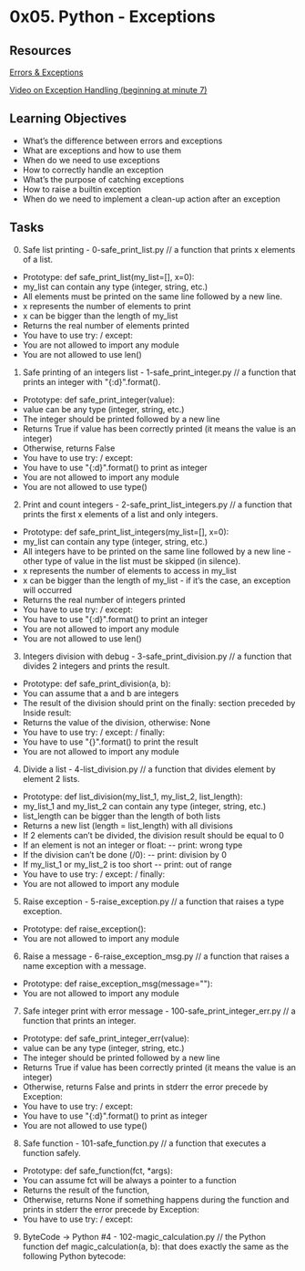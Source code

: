 # 0x05. Python - Exceptions

## Resources
[Errors & Exceptions](https://docs.python.org/3.4/tutorial/errors.html) </br >

[Video on Exception Handling (beginning at minute 7)](https://www.youtube.com/watch?v=7vbgD-3s-w4) </br >

## Learning Objectives

- What’s the difference between errors and exceptions
- What are exceptions and how to use them
- When do we need to use exceptions
- How to correctly handle an exception
- What’s the purpose of catching exceptions
- How to raise a builtin exception
- When do we need to implement a clean-up action after an exception

## Tasks

0. Safe list printing - 0-safe_print_list.py // a function that prints x elements of a list.

- Prototype: def safe_print_list(my_list=[], x=0):
- my_list can contain any type (integer, string, etc.)
- All elements must be printed on the same line followed by a new line.
- x represents the number of elements to print
- x can be bigger than the length of my_list
- Returns the real number of elements printed
- You have to use try: / except:
- You are not allowed to import any module
- You are not allowed to use len()

1. Safe printing of an integers list - 1-safe_print_integer.py // a function that prints an integer with "{:d}".format().

- Prototype: def safe_print_integer(value):
- value can be any type (integer, string, etc.)
- The integer should be printed followed by a new line
- Returns True if value has been correctly printed (it means the value is an integer)
- Otherwise, returns False
- You have to use try: / except:
- You have to use "{:d}".format() to print as integer
- You are not allowed to import any module
- You are not allowed to use type()

2. Print and count integers - 2-safe_print_list_integers.py // a function that prints the first x elements of a list and only integers.

- Prototype: def safe_print_list_integers(my_list=[], x=0):
- my_list can contain any type (integer, string, etc.)
- All integers have to be printed on the same line followed by a new line - other type of value in the list must be skipped (in silence).
- x represents the number of elements to access in my_list
- x can be bigger than the length of my_list - if it’s the case, an exception will occurred
- Returns the real number of integers printed
- You have to use try: / except:
- You have to use "{:d}".format() to print an integer
- You are not allowed to import any module
- You are not allowed to use len()

3. Integers division with debug - 3-safe_print_division.py // a function that divides 2 integers and prints the result.

- Prototype: def safe_print_division(a, b):
- You can assume that a and b are integers
- The result of the division should print on the finally: section preceded by Inside result:
- Returns the value of the division, otherwise: None
- You have to use try: / except: / finally:
- You have to use "{}".format() to print the result
- You are not allowed to import any module

4. Divide a list - 4-list_division.py // a function that divides element by element 2 lists.

- Prototype: def list_division(my_list_1, my_list_2, list_length):
- my_list_1 and my_list_2 can contain any type (integer, string, etc.)
- list_length can be bigger than the length of both lists
- Returns a new list (length = list_length) with all divisions
- If 2 elements can’t be divided, the division result should be equal to 0
- If an element is not an integer or float:
-- print: wrong type
- If the division can’t be done (/0):
-- print: division by 0
- If my_list_1 or my_list_2 is too short
-- print: out of range
- You have to use try: / except: / finally:
- You are not allowed to import any module

5. Raise exception - 5-raise_exception.py // a function that raises a type exception.

- Prototype: def raise_exception():
- You are not allowed to import any module

6. Raise a message - 6-raise_exception_msg.py // a function that raises a name exception with a message.

- Prototype: def raise_exception_msg(message=""):
- You are not allowed to import any module

7. Safe integer print with error message - 100-safe_print_integer_err.py //  a function that prints an integer.

- Prototype: def safe_print_integer_err(value):
- value can be any type (integer, string, etc.)
- The integer should be printed followed by a new line
- Returns True if value has been correctly printed (it means the value is an integer)
- Otherwise, returns False and prints in stderr the error precede by Exception:
- You have to use try: / except:
- You have to use "{:d}".format() to print as integer
- You are not allowed to use type()

8. Safe function - 101-safe_function.py // a function that executes a function safely.

- Prototype: def safe_function(fct, *args):
- You can assume fct will be always a pointer to a function
- Returns the result of the function,
- Otherwise, returns None if something happens during the function and prints in stderr the error precede by Exception:
- You have to use try: / except:

9. ByteCode -> Python #4 - 102-magic_calculation.py //  the Python function def magic_calculation(a, b): that does exactly the same as the following Python bytecode: